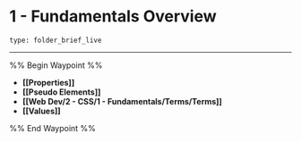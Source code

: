 # 1 - Fundamentals Overview
 
```ccard
type: folder_brief_live
```
 
---

%% Begin Waypoint %%
- **[[Properties]]**
- **[[Pseudo Elements]]**
- **[[Web Dev/2 - CSS/1 - Fundamentals/Terms/Terms]]**
- **[[Values]]**

%% End Waypoint %%
